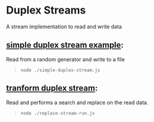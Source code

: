 # Duplex Streams
A stream implementation to read and write data

## [simple duplex stream example](./simple-duplex-stream.js):
  Read from a random generator and write to a file
>`node ./simple-duplex-stream.js`

## [tranform duplex stream](./replace-stream.js):
  Read and performs a search and replace on the read data.
> `node ./replace-stream-run.js`

